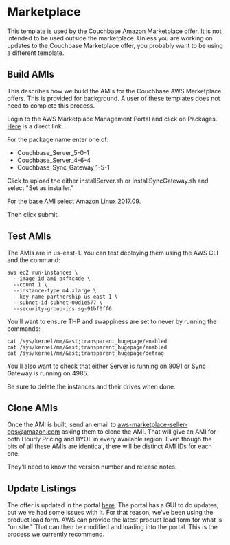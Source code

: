 # Marketplace

This template is used by the Couchbase Amazon Marketplace offer.  It is not intended to be used outside the marketplace.  Unless you are working on updates to the Couchbase Marketplace offer, you probably want to be using a different template.

## Build AMIs

This describes how we build the AMIs for the Couchbase AWS Marketplace offers.  This is provided for background.  A user of these templates does not need to complete this process.

Login to the AWS Marketplace Management Portal and click on Packages.  [Here](https://aws.amazon.com/marketplace/management/manage-packages/) is a direct link.

For the package name enter one of:

* Couchbase_Server_5-0-1
* Couchbase_Server_4-6-4
* Couchbase_Sync_Gateway_1-5-1

Click to upload the either installServer.sh or installSyncGateway.sh and select "Set as installer."

For the base AMI select Amazon Linux 2017.09.

Then click submit.

## Test AMIs

The AMIs are in us-east-1.  You can test deploying them using the AWS CLI and the command:

    aws ec2 run-instances \
      --image-id ami-a4f4c4de \
      --count 1 \
      --instance-type m4.xlarge \
      --key-name partnership-us-east-1 \
      --subnet-id subnet-00d1e577 \
      --security-group-ids sg-91bf0ff6

You'll want to ensure THP and swappiness are set to never by running the commands:

    cat /sys/kernel/mm/&ast;transparent_hugepage/enabled
    cat /sys/kernel/mm/&ast;transparent_hugepage/enabled
    cat /sys/kernel/mm/&ast;transparent_hugepage/defrag

You'll also want to check that either Server is running on 8091 or Sync Gateway is running on 4985.

Be sure to delete the instances and their drives when done.

## Clone AMIs

Once the AMI is built, send an email to aws-marketplace-seller-ops@amazon.com asking them to clone the AMI.  That will give an AMI for both Hourly Pricing and BYOL in every available region.  Even though the bits of all these AMIs are identical, there will be distinct AMI IDs for each one.  

They'll need to know the version number and release notes.

## Update Listings

The offer is updated in the portal [here](https://aws.amazon.com/marketplace/management/).  The portal has a GUI to do updates, but we've had some issues with it.  For that reason, we've been using the product load form.  AWS can provide the latest product load form for what is "on site."  That can then be modified and loading into the portal.  This is the process we currently recommend.

